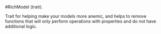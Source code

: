 #RichModel (trait).

Trait for helping make your models more anemic, and helps to remove functions that will only perform operations with properties and do not have additional logic.